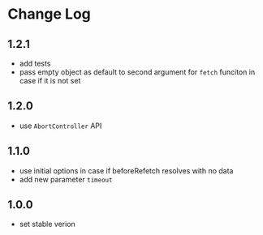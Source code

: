 # Change Log

## 1.2.1

- add tests
- pass empty object as default to second argument for `fetch` funciton in case if it is not set

## 1.2.0

- use `AbortController` API

## 1.1.0

- use initial options in case if beforeRefetch resolves with no data
- add new parameter `timeout`

## 1.0.0

- set stable verion
